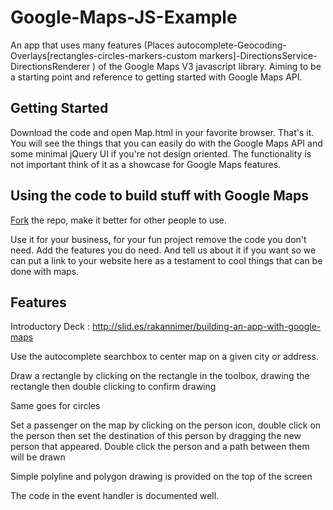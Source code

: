 Google-Maps-JS-Example
======================

An app that uses many features (Places autocomplete-Geocoding-Overlays[rectangles-circles-markers-custom markers]-DirectionsService-DirectionsRenderer ) of the Google Maps V3 javascript library. Aiming to be a starting point and reference to getting started with Google Maps API.

Getting Started
---------------

Download the code and open Map.html in your favorite browser. 
That's it. 
You will see the things that you can easily do with the Google Maps API and some minimal jQuery UI if you're not design oriented.
The functionality is not important think of it as a showcase for Google Maps features.


Using the code to build stuff with Google Maps
----------------------------------------------

[Fork](https://help.github.com/articles/fork-a-repo) the repo, make it better for other people to use.

Use it for your business, for your fun project  remove the code you don't need. Add the features you do need. 
And tell us about it if you want so we can put a link to your website here as a testament to cool things that can be done with maps.


Features
--------------

Introductory Deck : http://slid.es/rakannimer/building-an-app-with-google-maps

Use the autocomplete searchbox to center map on a given city or address.

Draw a rectangle by clicking on the rectangle in the toolbox, drawing the rectangle then double clicking to confirm drawing

Same goes for circles

Set a passenger on the map by clicking on the person icon, double click on the person then set the destination of this person by dragging the new person that appeared.
Double click the person and a path between them will be drawn

Simple polyline and polygon drawing is provided on the top of the screen

The code in the event handler is documented well.


